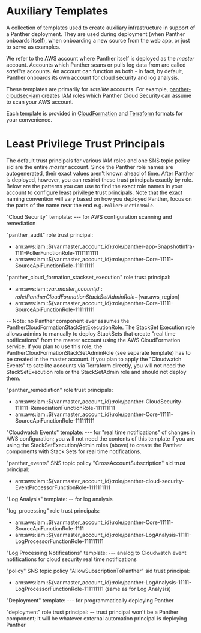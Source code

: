 # Auxiliary Templates

A collection of templates used to create auxiliary infrastructure in support of a Panther deployment.
They are used during deployment (when Panther onboards itself), when onboarding a new source from
the web app, or just to serve as examples.

We refer to the AWS account where Panther itself is deployed as the _master_ account.
Accounts which Panther scans or pulls log data from are called _satellite_ accounts. An account can
function as both - in fact, by default, Panther onboards its own account for cloud security and log analysis.

These templates are primarily for _satellite_ accounts.
For example, [panther-cloudsec-iam](cloudformation/panther-cloudsec-iam.yml) creates IAM roles
which Panther Cloud Security can assume to scan your AWS account.

Each template is provided in [CloudFormation](cloudformation) and [Terraform](terraform) formats for your convenience.

# Least Privilege Trust Principals

The default trust principals for various IAM roles and one SNS topic policy sid are the entire _master_ account. Since the Panther role names are autogenerated, their exact values aren't known ahead of time. After Panther is deployed, however, you can restrict these trust principals exactly by role. Below are the patterns you can use to find the exact role names in your account to configure least privilege trust principals. Note that the exact naming convention will vary based on how you deployed Panther, focus on the parts of the name near the end e.g. `PollerFunctionRole`.

"Cloud Security" template:
--- for AWS configuration scanning and remediation

"panther_audit" role trust principal:

- arn:aws:iam::\${var.master_account_id}:role/panther-app-SnapshotInfra-1111-PollerFunctionRole-11111111111
- arn:aws:iam::\${var.master_account_id}:role/panther-Core-11111-SourceApiFunctionRole-111111111

"panther_cloud_formation_stackset_execution" role trust principal:

- arn:aws:iam::${var.master_account_id}:role/PantherCloudFormationStackSetAdminRole-${var.aws_region}
- arn:aws:iam::\${var.master_account_id}:role/panther-Core-11111-SourceApiFunctionRole-111111111

-- Note: no Panther component ever assumes the PantherCloudFormationStackSetExecutionRole. The StackSet Execution role allows admins to manually to deploy StackSets that create "real time notifications" from the master account using the AWS CloudFormation service. If you plan to use this role, the PantherCloudFormationStackSetAdminRole (see separate template) has to be created in the master account. If you plan to apply the "Cloudwatch Events" to satellite accounts via Terraform directly, you will not need the StackSetExecution role or the StackSetAdmin role and should not deploy them.

"panther_remediation" role trust principals:

- arn:aws:iam::\${var.master_account_id}:role/panther-CloudSecurity-111111-RemediationFunctionRole-111111111
- arn:aws:iam::\${var.master_account_id}:role/panther-Core-11111-SourceApiFunctionRole-111111111

"Cloudwatch Events" template:
--- for "real time notifications" of changes in AWS configuration; you will not need the contents of this template if you are using the StackSetExecution/Admin roles (above) to create the Panther components with Stack Sets for real time notifications.

"panther_events" SNS topic policy "CrossAccountSubscription" sid trust principal:

- arn:aws:iam::\${var.master_account_id}:role/panther-cloud-security-EventProcessorFunctionRole-1111111111

"Log Analysis" template:
-- for log analysis

"log_processing" role trust principals:

- arn:aws:iam::\${var.master_account_id}:role/panther-Core-11111-SourceApiFunctionRole-1111
- arn:aws:iam::\${var.master_account_id}:role/panther-LogAnalysis-11111-LogProcessorFunctionRole-111111111

"Log Processing Notifications" template:
--- analog to Cloudwatch event notifications for cloud security real time notifications

"policy" SNS topic policy "AllowSubscriptionToPanther" sid trust principal:

- arn:aws:iam::\${var.master_account_id}:role/panther-LogAnalysis-11111-LogProcessorFunctionRole-111111111 (same as for Log Analysis)

"Deployment" template:
--- for programmatically deploying Panther

"deployment" role trust principal:
-- trust principal won't be a Panther component; it will be whatever external automation principal is deploying Panther
